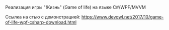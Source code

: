 Реализация игры "Жизнь" (Game of life) на языке C#/WPF/MVVM

Ссылка на стью с демонстрацией: 
https://www.devowl.net/2017/10/game-of-life-wpf-csharp-download.html
